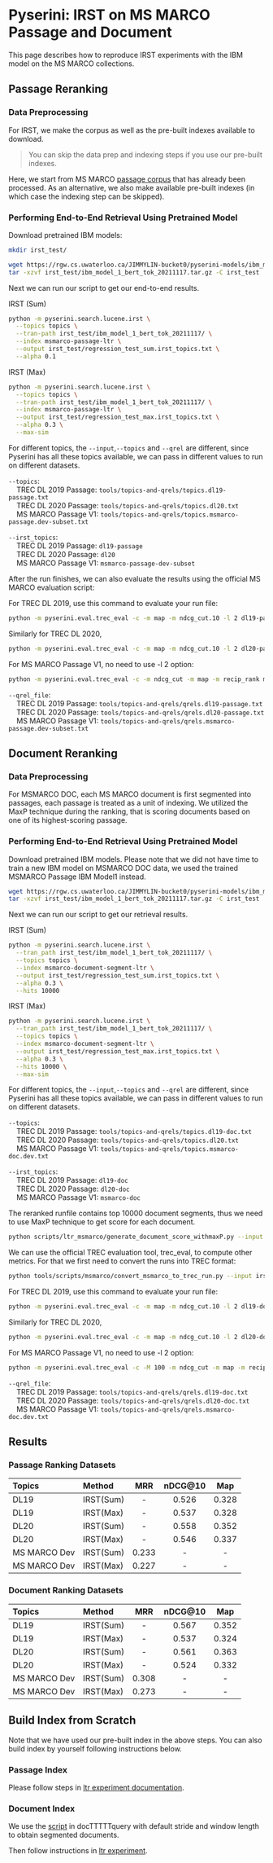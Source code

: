 # Pyserini: IRST on MS MARCO Passage and Document

This page describes how to reproduce IRST experiments with the IBM model on the MS MARCO collections.


## Passage Reranking 

### Data Preprocessing

For IRST, we make the corpus as well as the pre-built indexes available to download.

> You can skip the data prep and indexing steps if you use our pre-built indexes. 

Here, we start from MS MARCO [passage corpus](https://github.com/castorini/pyserini/blob/master/docs/experiments-msmarco-passage.md) that has already been processed.
As an alternative, we also make available pre-built indexes (in which case the indexing step can be skipped).

### Performing End-to-End Retrieval Using Pretrained Model

Download pretrained IBM models:
```bash
mkdir irst_test/

wget https://rgw.cs.uwaterloo.ca/JIMMYLIN-bucket0/pyserini-models/ibm_model_1_bert_tok_20211117.tar.gz -P irst_test/
tar -xzvf irst_test/ibm_model_1_bert_tok_20211117.tar.gz -C irst_test
```

Next we can run our script to get our end-to-end results.

IRST (Sum) 
```bash
python -m pyserini.search.lucene.irst \
  --topics topics \
  --tran-path irst_test/ibm_model_1_bert_tok_20211117/ \
  --index msmarco-passage-ltr \
  --output irst_test/regression_test_sum.irst_topics.txt \
  --alpha 0.1
```

IRST (Max)
```bash
python -m pyserini.search.lucene.irst \
  --topics topics \
  --tran-path irst_test/ibm_model_1_bert_tok_20211117/ \
  --index msmarco-passage-ltr \
  --output irst_test/regression_test_max.irst_topics.txt \
  --alpha 0.3 \
  --max-sim
```

For different topics, the `--input`,`--topics` and `--qrel` are different, since Pyserini has all these topics available, we can pass in
different values to run on different datasets.

`--topics`: <br />
&nbsp;&nbsp;&nbsp;&nbsp;TREC DL 2019 Passage: `tools/topics-and-qrels/topics.dl19-passage.txt` <br />
&nbsp;&nbsp;&nbsp;&nbsp;TREC DL 2020 Passage: `tools/topics-and-qrels/topics.dl20.txt` <br />
&nbsp;&nbsp;&nbsp;&nbsp;MS MARCO Passage V1: `tools/topics-and-qrels/topics.msmarco-passage.dev-subset.txt` <br />

`--irst_topics`: <br />
&nbsp;&nbsp;&nbsp;&nbsp;TREC DL 2019 Passage: `dl19-passage` <br />
&nbsp;&nbsp;&nbsp;&nbsp;TREC DL 2020 Passage: `dl20` <br />
&nbsp;&nbsp;&nbsp;&nbsp;MS MARCO Passage V1: `msmarco-passage-dev-subset` <br />


After the run finishes, we can also evaluate the results using the official MS MARCO evaluation script:

For TREC DL 2019, use this command to evaluate your run file:

```bash
python -m pyserini.eval.trec_eval -c -m map -m ndcg_cut.10 -l 2 dl19-passage irst_test/regression_test_sum.dl19-passage.txt
```

Similarly for TREC DL 2020,
```bash
python -m pyserini.eval.trec_eval -c -m map -m ndcg_cut.10 -l 2 dl20-passage irst_test/regression_test_sum.dl20.txt
```

For MS MARCO Passage V1, no need to use -l 2 option:
```bash
python -m pyserini.eval.trec_eval -c -m ndcg_cut -m map -m recip_rank msmarco-passage-dev-subset irst_test/regression_test_sum.msmarco-passage-dev-subset.txt
```

`--qrel_file`: <br />
&nbsp;&nbsp;&nbsp;&nbsp;TREC DL 2019 Passage: `tools/topics-and-qrels/qrels.dl19-passage.txt` <br />
&nbsp;&nbsp;&nbsp;&nbsp;TREC DL 2020 Passage: `tools/topics-and-qrels/qrels.dl20-passage.txt` <br />
&nbsp;&nbsp;&nbsp;&nbsp;MS MARCO Passage V1: `tools/topics-and-qrels/qrels.msmarco-passage.dev-subset.txt` <br />



## Document Reranking 


### Data Preprocessing

For MSMARCO DOC, each MS MARCO document is first segmented into passages, each passage is treated as a unit of indexing. 
We utilized the MaxP technique during the ranking, that is scoring documents based on one of its highest-scoring passage.

### Performing End-to-End Retrieval Using Pretrained Model


Download pretrained IBM models. Please note that we did not have time to train a new IBM model on MSMARCO DOC data, we used the trained MSMARCO Passage IBM Model1 instead.

```bash
wget https://rgw.cs.uwaterloo.ca/JIMMYLIN-bucket0/pyserini-models/ibm_model_1_bert_tok_20211117.tar.gz -P irst_test/
tar -xzvf irst_test/ibm_model_1_bert_tok_20211117.tar.gz -C irst_test
```

Next we can run our script to get our retrieval results.

IRST (Sum) 
```bash
python -m pyserini.search.lucene.irst \
  --tran_path irst_test/ibm_model_1_bert_tok_20211117/ \
  --topics topics \
  --index msmarco-document-segment-ltr \
  --output irst_test/regression_test_sum.irst_topics.txt \
  --alpha 0.3 \
  --hits 10000
```

IRST (Max)
```bash
python -m pyserini.search.lucene.irst \
  --tran_path irst_test/ibm_model_1_bert_tok_20211117/ \
  --topics topics \
  --index msmarco-document-segment-ltr \
  --output irst_test/regression_test_max.irst_topics.txt \
  --alpha 0.3 \
  --hits 10000 \
  --max-sim 
```


For different topics, the `--input`,`--topics` and `--qrel` are different, since Pyserini has all these topics available, we can pass in
different values to run on different datasets.

`--topics`: <br />
&nbsp;&nbsp;&nbsp;&nbsp;TREC DL 2019 Passage: `tools/topics-and-qrels/topics.dl19-doc.txt` <br />
&nbsp;&nbsp;&nbsp;&nbsp;TREC DL 2020 Passage: `tools/topics-and-qrels/topics.dl20.txt` <br />
&nbsp;&nbsp;&nbsp;&nbsp;MS MARCO Passage V1: `tools/topics-and-qrels/topics.msmarco-doc.dev.txt` <br />

`--irst_topics`: <br />
&nbsp;&nbsp;&nbsp;&nbsp;TREC DL 2019 Passage: `dl19-doc` <br />
&nbsp;&nbsp;&nbsp;&nbsp;TREC DL 2020 Passage: `dl20-doc` <br />
&nbsp;&nbsp;&nbsp;&nbsp;MS MARCO Passage V1: `msmarco-doc` <br />

The reranked runfile contains top 10000 document segments, thus we need to use MaxP technique to get score for each document.

```bash
python scripts/ltr_msmarco/generate_document_score_withmaxP.py --input irst_test/regression_test_sum.irst_topics.txt --output irst_test/regression_test_sum_maxP.irst_topics.tsv
```

We can use the official TREC evaluation tool, trec_eval, to compute other metrics. For that we first need to convert the runs into TREC format:

```bash
python tools/scripts/msmarco/convert_msmarco_to_trec_run.py --input irst_test/regression_test_sum_maxP.irst_topics.tsv --output irst_test/regression_test_sum_maxP.irst_topics.trec
```


For TREC DL 2019, use this command to evaluate your run file:

```bash
python -m pyserini.eval.trec_eval -c -m map -m ndcg_cut.10 -l 2 dl19-doc irst_test/regression_test_sum_maxP.dl19-doc.trec
```

Similarly for TREC DL 2020,
```bash
python -m pyserini.eval.trec_eval -c -m map -m ndcg_cut.10 -l 2 dl20-doc irst_test/regression_test_sum_maxP.dl20-doc.trec
```

For MS MARCO Passage V1, no need to use -l 2 option:
```bash
python -m pyserini.eval.trec_eval -c -M 100 -m ndcg_cut -m map -m recip_rank msmarco-doc-dev irst_test/regression_test_sum_maxP.msmarco-doc.trec
```

`--qrel_file`: <br />
&nbsp;&nbsp;&nbsp;&nbsp;TREC DL 2019 Passage: `tools/topics-and-qrels/qrels.dl19-doc.txt` <br />
&nbsp;&nbsp;&nbsp;&nbsp;TREC DL 2020 Passage: `tools/topics-and-qrels/qrels.dl20-doc.txt` <br />
&nbsp;&nbsp;&nbsp;&nbsp;MS MARCO Passage V1: `tools/topics-and-qrels/qrels.msmarco-doc.dev.txt` <br />

## Results
### Passage Ranking Datasets

| Topics                | Method                        | MRR    | nDCG@10 | Map |
|:-------------------------|:------------------------|:------:|:--------:|:-----------:|
| DL19                | IRST(Sum)               | - | 0.526   | 0.328     |
| DL19                 | IRST(Max)              | - | 0.537   | 0.328      |
| DL20                | IRST(Sum)               | -| 0.558   | 0.352      |
| DL20                | IRST(Max)               | -| 0.546   | 0.337      |
| MS MARCO Dev                | IRST(Sum)               | 0.233| -   | -      |
| MS MARCO Dev                | IRST(Max)               | 0.227| -   | -      |


### Document Ranking Datasets

| Topics                | Method                  | MRR    | nDCG@10 | Map |
|:-------------------------|:------------------------|:------:|:--------:|:-----------:|
| DL19                | IRST(Sum)               | - | 0.567   | 0.352     |
| DL19                 | IRST(Max)              | - | 0.537   | 0.324      |
| DL20                | IRST(Sum)               | -| 0.561   | 0.363      |
| DL20                | IRST(Max)               | -| 0.524   | 0.332      |
| MS MARCO Dev                | IRST(Sum)               | 0.308| -   | -      |
| MS MARCO Dev                | IRST(Max)               | 0.273| -   | -      |

## Build Index from Scratch

Note that we have used our pre-built index in the above steps. You can also build index by yourself following instructions below.

### Passage Index
Please follow steps in [ltr experiment documentation](https://github.com/castorini/pyserini/blob/master/docs/experiments-ltr-msmarco-passage-reranking.md#building-the-index-from-scratch). 

### Document Index
We use the [script](https://github.com/castorini/docTTTTTquery/blob/master/convert_msmarco_passages_doc_to_anserini.py) in docTTTTTquery with default stride and window length to obtain segmented documents.

Then follow instructions in [ltr experiment](https://github.com/castorini/pyserini/blob/master/docs/experiments-ltr-msmarco-document-reranking.md#building-the-index-from-scratch).
